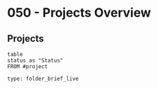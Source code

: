 # 050 - Projects Overview



## Projects

```dataview
table
status as "Status"
FROM #project 

```

```ccard
type: folder_brief_live
```
 
